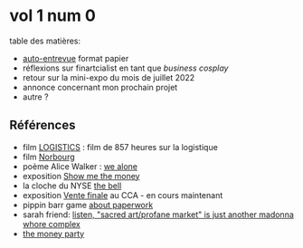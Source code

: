 # vol 1 num 0

table des matières:

* [auto-entrevue](https://finartcialist.com/v3/v3-04.html) format papier
* réflexions sur finartcialist en tant que *business cosplay*
* retour sur la mini-expo du mois de juillet 2022
* annonce concernant mon prochain projet
* autre ?

## Références

* film [LOGISTICS](https://logisticsartproject.com/) : film de 857 heures sur la logistique
* film [Norbourg](http://norbourg-lefilm.com/)
* poème Alice Walker : [we alone](https://twitter.com/nktgill/status/1540055012000387073)
* exposition [Show me the money](https://usso.uk/meet-the-curator-show-me-the-money-the-image-of-finance-1700-to-the-present/)
* la cloche du NYSE [the bell](https://www.nyse.com/bell)
* exposition [Vente finale](https://www.cca.qc.ca/fr/evenements/81876/vente-finale) au CCA - en cours maintenant
* pippin barr game [about paperwork](https://pippinbarr.com/it-is-as-if-you-were-doing-paperwork/info/)
* sarah friend: [listen, "sacred art/profane market" is just another madonna whore complex](https://twitter.com/isthisanart_/status/1554802096213557250)
* [the money party](https://docs.sweeting.me/s/the-money-party#)
